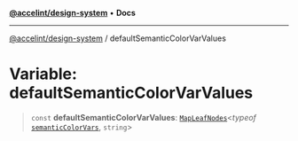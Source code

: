 [**@accelint/design-system**](../README.md) • **Docs**

***

[@accelint/design-system](../README.md) / defaultSemanticColorVarValues

# Variable: defaultSemanticColorVarValues

> `const` **defaultSemanticColorVarValues**: [`MapLeafNodes`](../type-aliases/MapLeafNodes.md)\<*typeof* [`semanticColorVars`](semanticColorVars.md), `string`\>
